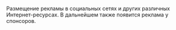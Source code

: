 Размещение рекламы в социальных сетях и других различных Интернет-ресурсах. В дальнейшем также появится реклама у спонсоров.<br>
